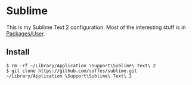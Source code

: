 # Sublime

This is my Sublime Text 2 configuration. Most of the interesting stuff is in [Packages/User](Packages/User).

## Install

    $ rm -rf ~/Library/Application \Support\Sublime\ Text\ 2
    $ git clone https://github.com/soffes/sublime.git ~/Library/Application \Support\Sublime\ Text\ 2
